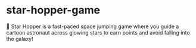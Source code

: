 # star-hopper-game
🌟 Star Hopper is a fast-paced space jumping game where you guide a cartoon astronaut across glowing stars to earn points and avoid falling into the galaxy!
